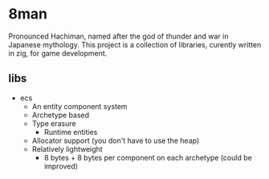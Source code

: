 # 8man

Pronounced Hachiman, named after the god of thunder and war in Japanese mythology.
This project is a collection of libraries, curently written in zig, for game development.

## libs

- ecs
  - An entity component system
  - Archetype based
  - Type erasure
    - Runtime entities 
  - Allocator support (you don't have to use the heap)
  - Relatively lightweight
    - 8 bytes + 8 bytes per component on each archetype (could be improved)
